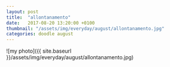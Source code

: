 ```yaml
---
layout: post
title:  "allontanamento"
date:   2017-08-20 13:20:00 +0100
thumbnail: "/assets/img/everyday/august/allontanamento.jpg"
categories: doodle august
---
```


![my photo]({{ site.baseurl }}/assets/img/everyday/august/allontanamento.jpg)